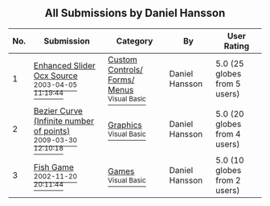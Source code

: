 ﻿<div align="center">

## All Submissions by Daniel Hansson

</div>

No.  | Submission | Category | By   | User Rating
---- | ---------- | -------- | ---- | -----------
1 | [Enhanced Slider Ocx Source<br /><sup>2003-04-05 11:19:44</sup>](https://github.com/Planet-Source-Code/daniel-hansson-enhanced-slider-ocx-source__1-45210) | [Custom Controls/ Forms/  Menus<br /><sup>Visual Basic</sup>](../ByCategory/custom-controls-forms-menus__1-4.md) | Daniel Hansson | 5.0 (25 globes from 5 users)
2 | [Bezier Curve \(Infinite number of points\)<br /><sup>2009-03-30 12:10:18</sup>](https://github.com/Planet-Source-Code/daniel-hansson-bezier-curve-infinite-number-of-points__1-71925) | [Graphics<br /><sup>Visual Basic</sup>](../ByCategory/graphics__1-46.md) | Daniel Hansson | 5.0 (20 globes from 4 users)
3 | [Fish Game<br /><sup>2002-11-20 20:11:44</sup>](https://github.com/Planet-Source-Code/daniel-hansson-fish-game__1-45211) | [Games<br /><sup>Visual Basic</sup>](../ByCategory/games__1-38.md) | Daniel Hansson | 5.0 (10 globes from 2 users)
